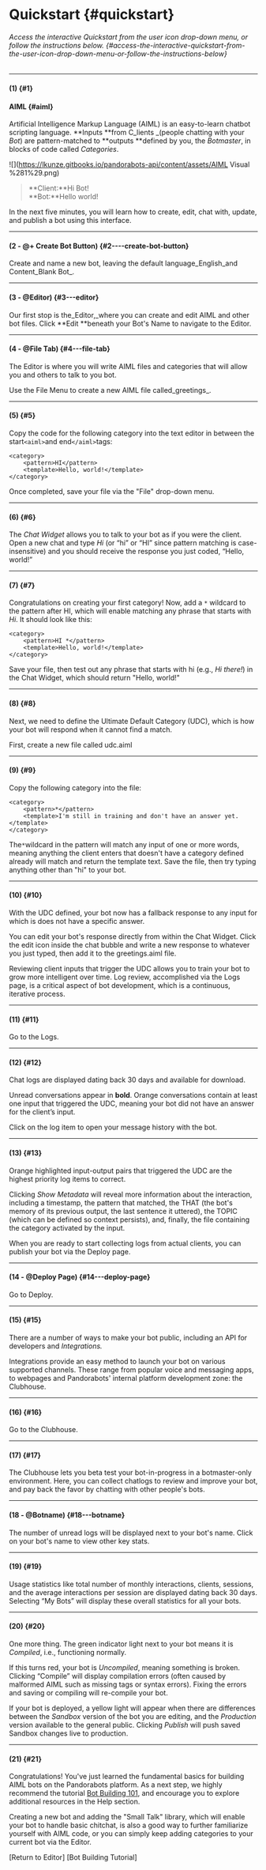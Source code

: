# Quickstart {#quickstart}

###### Access the interactive Quickstart from the user icon drop-down menu, or follow the instructions below. {#access-the-interactive-quickstart-from-the-user-icon-drop-down-menu-or-follow-the-instructions-below}

---

#### \(1\) {#1}

#### AIML {#aiml}

Artificial Intelligence Markup Language \(AIML\) is an easy-to-learn chatbot scripting language. **Inputs **from C_lients _\(people chatting with your _Bot_\) are pattern-matched to **outputs **defined by you, the _Botmaster_, in blocks of code called _Categories_.

![](https://lkunze.gitbooks.io/pandorabots-api/content/assets/AIML Visual %281%29.png)

> **Client:**Hi Bot!  
> **Bot:**Hello world!

In the next five minutes, you will learn how to create, edit, chat with, update, and publish a bot using this interface.

---

#### \(2 - @+ Create Bot Button\) {#2----create-bot-button}

Create and name a new bot, leaving the default language_English\_and Content\_Blank Bot_.

---

#### \(3 - @Editor\) {#3---editor}

Our first stop is the\_Editor,\_where you can create and edit AIML and other bot files. Click **Edit **beneath your Bot's Name to navigate to the Editor.

---

#### \(4 - @File Tab\) {#4---file-tab}

The Editor is where you will write AIML files and categories that will allow you and others to talk to you bot.

Use the File Menu to create a new AIML file called_greetings_.

---

#### \(5\) {#5}

Copy the code for the following category into the text editor in between the start`<aiml>`and end`</aiml>`tags:

```
<category>
    <pattern>HI</pattern>
    <template>Hello, world!</template>
</category>
```

Once completed, save your file via the "File" drop-down menu.

---

#### \(6\) {#6}

The _Chat Widget_ allows you to talk to your bot as if you were the client. Open a new chat and type _Hi_ \(or “hi” or “HI” since pattern matching is case-insensitive\) and you should receive the response you just coded, “Hello, world!”

---

#### \(7\) {#7}

Congratulations on creating your first category! Now, add a `*` wildcard to the pattern after HI, which will enable matching any phrase that starts with _Hi_. It should look like this:

```
<category>
    <pattern>HI *</pattern>
    <template>Hello, world!</template>
</category>
```

Save your file, then test out any phrase that starts with hi \(e.g., _Hi there!_\) in the Chat Widget, which should return "Hello, world!"

---

#### \(8\) {#8}

Next, we need to define the Ultimate Default Category \(UDC\), which is how your bot will respond when it cannot find a match.

First, create a new file called udc.aiml

---

#### \(9\) {#9}

Copy the following category into the file:

```
<category>
    <pattern>*</pattern>
    <template>I'm still in training and don't have an answer yet.</template>
</category>
```

The`*`wildcard in the pattern will match any input of one or more words, meaning anything the client enters that doesn't have a category defined already will match and return the template text. Save the file, then try typing anything other than "hi" to your bot.

---

#### \(10\) {#10}

With the UDC defined, your bot now has a fallback response to any input for which is does not have a specific answer.

You can edit your bot's response directly from within the Chat Widget. Click the edit icon inside the chat bubble and write a new response to whatever you just typed, then add it to the greetings.aiml file.

Reviewing client inputs that trigger the UDC allows you to train your bot to grow more intelligent over time. Log review, accomplished via the Logs page, is a critical aspect of bot development, which is a continuous, iterative process.

---

#### \(11\) {#11}

Go to the Logs.

---

#### \(12\) {#12}

Chat logs are displayed dating back 30 days and available for download.

Unread conversations appear in **bold**. Orange conversations contain at least one input that triggered the UDC, meaning your bot did not have an answer for the client’s input.

Click on the log item to open your message history with the bot.

---

#### \(13\) {#13}

Orange highlighted input-output pairs that triggered the UDC are the highest priority log items to correct.

Clicking _Show Metadata_ will reveal more information about the interaction, including a timestamp, the pattern that matched, the THAT \(the bot's memory of its previous output, the last sentence it uttered\), the TOPIC \(which can be defined so context persists\), and, finally, the file containing the category activated by the input.

When you are ready to start collecting logs from actual clients, you can publish your bot via the Deploy page.

---

#### \(14 - @Deploy Page\) {#14---deploy-page}

Go to Deploy.

---

#### \(15\) {#15}

There are a number of ways to make your bot public, including an API for developers and _Integrations._

Integrations provide an easy method to launch your bot on various supported channels. These range from popular voice and messaging apps, to webpages and Pandorabots' internal platform development zone: the Clubhouse.

---

#### \(16\) {#16}

Go to the Clubhouse.

---

#### \(17\) {#17}

The Clubhouse lets you beta test your bot-in-progress in a botmaster-only environment. Here, you can collect chatlogs to review and improve your bot, and pay back the favor by chatting with other people's bots.

---

#### \(18 - @Botname\) {#18---botname}

The number of unread logs will be displayed next to your bot's name. Click on your bot's name to view other key stats.

---

#### \(19\) {#19}

Usage statistics like total number of monthly interactions, clients, sessions, and the average interactions per session are displayed dating back 30 days. Selecting “My Bots” will display these overall statistics for all your bots.

---

#### \(20\) {#20}

One more thing. The green indicator light next to your bot means it is _Compiled_, i.e., functioning normally.

If this turns red, your bot is _Uncompiled_, meaning something is broken. Clicking “Compile” will display compilation errors \(often caused by malformed AIML such as missing tags or syntax errors\). Fixing the errors and saving or compiling will re-compile your bot.

If your bot is deployed, a yellow light will appear when there are differences between the _Sandbox_ version of the bot you are editing, and the _Production_ version available to the general public. Clicking _Publish_ will push saved Sandbox changes live to production.

---

#### \(21\) {#21}

Congratulations! You've just learned the fundamental basics for building AIML bots on the Pandorabots platform. As a next step, we highly recommend the tutorial [Bot Building 101](https://lkunze.gitbooks.io/pandorabots-api/content/building-bots/tutorial-building-bots-on-the-pandorabots-platform.html), and encourage you to explore additional resources in the Help section.

Creating a new bot and adding the "Small Talk" library, which will enable your bot to handle basic chitchat, is also a good way to further familiarize yourself with AIML code, or you can simply keep adding categories to your current bot via the Editor.

\[Return to Editor\] \[Bot Building Tutorial\]

